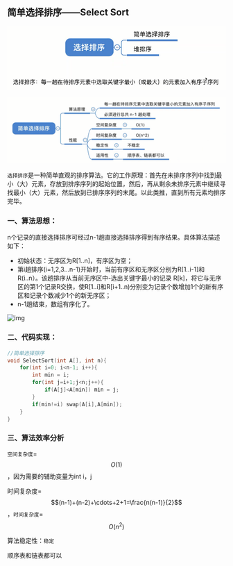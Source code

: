## 简单选择排序——Select Sort

![uTools_1638453625935](../images/uTools_1638453625935.png)

![uTools_1638453702968](../images/uTools_1638453702968.png)

`选择排序`是一种简单直观的排序算法。它的工作原理：首先在未排序序列中找到最小（大）元素，存放到排序序列的起始位置，然后，再从剩余未排序元素中继续寻找最小（大）元素，然后放到已排序序列的末尾。以此类推，直到所有元素均排序完毕。 

### 一、算法思想：

n个记录的直接选择排序可经过n-1趟直接选择排序得到有序结果。具体算法描述如下：

- 初始状态：无序区为R[1..n]，有序区为空；
- 第i趟排序(i=1,2,3…n-1)开始时，当前有序区和无序区分别为R[1..i-1]和R(i..n）。该趟排序从当前无序区中-选出关键字最小的记录 R[k]，将它与无序区的第1个记录R交换，使R[1..i]和R[i+1..n)分别变为记录个数增加1个的新有序区和记录个数减少1个的新无序区；
- n-1趟结束，数组有序化了。

![img](https://images2017.cnblogs.com/blog/849589/201710/849589-20171015224719590-1433219824.gif)

### 二、代码实现：

```c
//简单选择排序
void SelectSort(int A[], int n){
    for(int i=0; i<n-1; i++){
        int min = i;
        for(int j=i+1;j<n;j++){
            if(A[j]<A[min]) min = j;
        }
        if(min!=i) swap(A[i],A[min]);
    }
}
```

### 三、算法效率分析

`空间复杂度`=$$O(1)$$，因为需要的辅助变量为int i，j

时间复杂度=$$(n-1)+(n-2)+\cdots+2+1=\frac{n(n-1)}{2}$$，`时间复杂度`=$$O(n^2)$$

算法稳定性：`稳定`

顺序表和链表都可以
